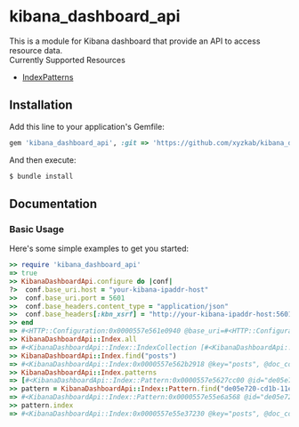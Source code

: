 # kibana_dashboard_api
This is a module for Kibana dashboard that provide an API to access resource data.  
Currently Supported Resources
* [IndexPatterns](https://www.elastic.co/guide/en/kibana/current/index-patterns.html)

## Installation

Add this line to your application's Gemfile:
```ruby
gem 'kibana_dashboard_api', :git => 'https://github.com/xyzkab/kibana_dashboard_api'
```

And then execute:
```bash
$ bundle install
```

## Documentation

### Basic Usage

Here's some simple examples to get you started:

```ruby
>> require 'kibana_dashboard_api'
=> true
>> KibanaDashboardApi.configure do |conf|
?>  conf.base_uri.host = "your-kibana-ipaddr-host"
>>  conf.base_uri.port = 5601
>>  conf.base_headers.content_type = "application/json"
>>  conf.base_headers[:kbn_xsrf] = "http://your-kibana-ipaddr-host:5601/"
>> end
=> #<HTTP::Configuration:0x0000557e561e0940 @base_uri=#<HTTP::Configuration::BaseURI:0x0000557e561e08c8 @host="your-kibana-ipaddr-host", @port=5601, @ssl=false>, @base_headers=#<HTTP::Configuration::BaseHeaders:0x0000557e561e0850 @headers=#<HTTP::Headers {"Content-Type"=>"application/json; charset=UTF-9", "Kbn-Xsrf"=>"http://your-kibana-ipaddr-host:5601/"}>>>
>> KibanaDashboardApi::Index.all
=> #<KibanaDashboardApi::Index::IndexCollection [#<KibanaDashboardApi::Index:0x0000557e56209f48 @key="posts", @doc_count=1>]>
>> KibanaDashboardApi::Index.find("posts")
=> #<KibanaDashboardApi::Index:0x0000557e562b2918 @key="posts", @doc_count=1>
>> KibanaDashboardApi::Index.patterns
=> [#<KibanaDashboardApi::Index::Pattern:0x0000557e5627cc00 @id="de05e720-cd1b-11e8-94bd-ebd66ce45135", @type="index-pattern", @title="posts", @time_field_name="updated_at", @default_index=false>]
>> pattern = KibanaDashboardApi::Index::Pattern.find("de05e720-cd1b-11e8-94bd-ebd66ce45135")
=> #<KibanaDashboardApi::Index::Pattern:0x0000557e55e6a568 @id="de05e720-cd1b-11e8-94bd-ebd66ce45135", @type="index-pattern", @title="posts", @time_field_name="updated_at", @default_index=false>
>> pattern.index
=> #<KibanaDashboardApi::Index:0x0000557e55e37230 @key="posts", @doc_count=1>
```

